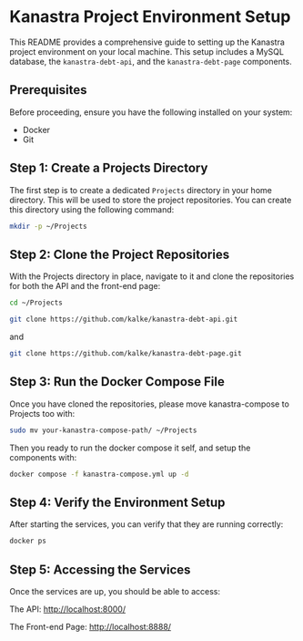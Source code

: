 # Kanastra Project Environment Setup

This README provides a comprehensive guide to setting up the Kanastra project environment on your local machine. This setup includes a MySQL database, the `kanastra-debt-api`, and the `kanastra-debt-page` components.

## Prerequisites

Before proceeding, ensure you have the following installed on your system:

- Docker
- Git

## Step 1: Create a Projects Directory

The first step is to create a dedicated `Projects` directory in your home directory. This will be used to store the project repositories. You can create this directory using the following command:

```bash
mkdir -p ~/Projects
```

## Step 2: Clone the Project Repositories

With the Projects directory in place, navigate to it and clone the repositories for both the API and the front-end page:

```bash
cd ~/Projects
```

```bash
git clone https://github.com/kalke/kanastra-debt-api.git
```

and

```bash
git clone https://github.com/kalke/kanastra-debt-page.git
```

## Step 3: Run the Docker Compose File

Once you have cloned the repositories, please move kanastra-compose to Projects too with:

```bash
sudo mv your-kanastra-compose-path/ ~/Projects
```

Then you ready to run the docker compose it self, and setup the components with:

```bash
docker compose -f kanastra-compose.yml up -d
```

## Step 4: Verify the Environment Setup

After starting the services, you can verify that they are running correctly:

```bash
docker ps
```

## Step 5: Accessing the Services

Once the services are up, you should be able to access:

The API: <http://localhost:8000/>

The Front-end Page: <http://localhost:8888/>
